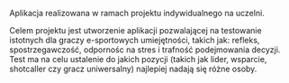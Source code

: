 Aplikacja realizowana w ramach projektu indywidualnego na uczelni.

Celem projektu jest utworzenie aplikacji pozwalającej na testowanie istotnych dla graczy
e-sportowych umiejętności, takich jak: refleks, spostrzegawczość, odpornośc na stres i
trafność podejmowania decyzji. Test ma na celu ustalenie do jakich pozycji (takich jak lider,
wsparcie, shotcaller czy gracz uniwersalny) najlepiej nadają się różne osoby.
